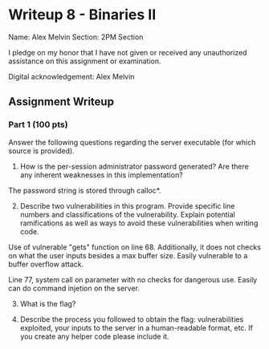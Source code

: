 # Writeup 8 - Binaries II

Name: Alex Melvin
Section: 2PM Section

I pledge on my honor that I have not given or received any unauthorized assistance on this assignment or examination.

Digital acknowledgement: Alex Melvin

## Assignment Writeup

### Part 1 (100 pts)
Answer the following questions regarding the server executable (for which source is provided).

1. How is the per-session administrator password generated? Are there any inherent weaknesses in this implementation?

The password string is stored through calloc*.

2. Describe two vulnerabilities in this program. Provide specific line numbers and classifications of the vulnerability. Explain potential ramifications as well as ways to avoid these vulnerabilities when writing code.

Use of vulnerable "gets" function on line 68. Additionally, it does not checks on what the user inputs besides a max buffer size. Easily vulnerable to a buffer overflow attack.

Line 77, system call on parameter with no checks for dangerous use. Easily can do command injetion on the server.


3. What is the flag?

4. Describe the process you followed to obtain the flag: vulnerabilities exploited, your inputs to the server in a human-readable format, etc. If you create any helper code please include it.
